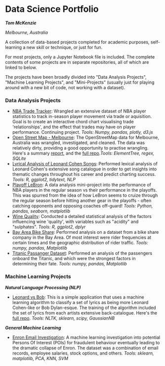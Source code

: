 # Data Science Portfolio
_**Tom McKenzie**_

*Melbourne, Australia*

A collection of data-based projects completed for academic purposes, self-learning a new skill or technique, or just for fun.

For most projects, only a Jupyter Notebook file is included. The complete contents of some projects are in separate repositories, all of which are linked to below.

The projects have been broadly divided into "Data Analysis Projects", "Machine Learning Projects", and "Mini-Projects" (usually just for playing around with a new bit of code, not working with a dataset).

### Data Analysis Projects

  * [NBA Trade Tracker](https://github.com/tttgm/NBA-Trade-Tracker): Wrangled an extensive dataset of NBA player statistics to track in-season player movement via trade or aquisition. Goal is to create an interactive chord chart visualising trade 'relationships', and the effect that trades may have on player performance. Continuing project. *Tools: Numpy, pandas, plotly, d3.js*
  * [Open Street Map - Melbourne](https://github.com/tttgm/Data-Science-Portfolio/blob/master/OpenStreetMap%20data%20Melbourne.ipynb): The OpenStreetMap data for Melbourne, Australia was wrangled, investigated, and cleaned. The data was relatively dirty, providing a good opportunity to practise wrangling. Here's a summary [report](https://github.com/tttgm/Data-Science-Portfolio/blob/master/osm_report.ipynb), and the [full repo](https://github.com/tttgm/OSM-Data-Project).*Tools: ElementTree, regex, SQLite*
  * [Lyrical Analysis of Leonard Cohen Songs](https://github.com/tttgm/Data-Science-Portfolio/blob/master/lyric_analysis_notebook.Rmd): Performed lexical analysis of Leonard Cohen's extensive song catalogue in order to get insights into thematic changes throughout his career and predict charting success. *Tools: R, ggplot2, tidytext, NLP* 
  * [Playoff LeBron](https://github.com/tttgm/Data-Science-Portfolio/blob/master/PlayoffLebron%20Notebook.ipynb): A data analysis mini-project into the performance of NBA players in the regular season vs their performance in the playoffs. This was spurred from the idea of how LeBron seems to cruize through the regular season before hitting another gear in the playoffs - often catching opponents and opposing coaches off-guard! *Tools: Python, pandas, seaborn, matplotlib*
  * [Wine Quality](https://github.com/tttgm/Data-Science-Portfolio/blob/master/wine-quality-dataset.rmd): Conducted a detailed statistical analysis of the factors influencing wine 'quality', with variables such as "acidity" and "sulphates". *Tools: R, ggplot2, dplyr*
  * [Bay Area Bike Share](https://github.com/tttgm/Data-Science-Portfolio/blob/master/Bay_Area_Bike_Share_Analysis.ipynb): Performed analysis on a dataset from a bike share company in the Bay Area. Of most interest were rider frequencies at certain times and the geographic distribution of rider traffic. *Tools: numpy, pandas, Matplotlib*
  * [Titanic Passanger Dataset](https://github.com/tttgm/Data-Science-Portfolio/blob/master/Titanic%20Data%20Analysis.ipynb): Performed an analysis of the passengers onboard the Titanic, and which were the strongest factors in determining their fate. *Tools: numpy, pandas, Matplotlib*

### Machine Learning Projects
**_Natural Language Processing (NLP)_**

 * [Leonard vs Bob](https://github.com/tttgm/Data-Science-Portfolio/blob/master/LeonardBobProj.ipynb): This is a simple application that uses a machine learning algorithm to classify a set of lyrics as being more Leonard Cohen-like or Bob Dylan-esque. The training of the algorithm included the set of lyrics from each artists extensive back-catalogue. Here's the [full repo](https://github.com/tttgm/LeonardOrBob). *Tools: NLTK, sklearn, scipy, GaussianNB*
 
**_General Machine Learning_**

 * [Enron Email Investigation](https://github.com/tttgm/Data-Science-Portfolio/blob/master/EnronEmailInvestigation-ML.ipynb): A machine learning investigation into potential Persons Of Interest (POIs) for fraudulent behaviour eventually leading to the dramatic collapse of Enron. The dataset was a combination of email records, employee salaries, stock options, and others. *Tools: sklearn, matplotlib, PCA, KNN, SVM*
